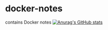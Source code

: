 # docker-notes
contains Docker notes
[![Anurag's GitHub stats](https://github-readme-stats.vercel.app/api?username=ahmedelshafaie)](https://github.com/ahmedelshafaie/github-readme-stats)
